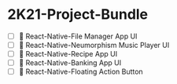 # 2K21-Project-Bundle
- [ ] :open_file_folder: React-Native-File Manager App UI
- [ ] :musical_score: React-Native-Neumorphism Music Player UI
- [ ] :icecream: React-Native-Recipe App UI
- [ ] :bank: React-Native-Banking App UI
- [ ] :radio_button: React-Native-Floating Action Button
